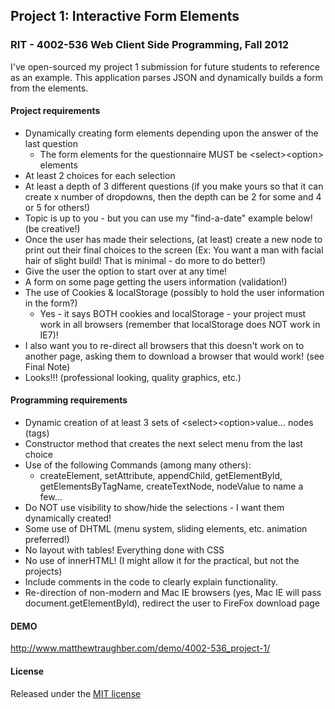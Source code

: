 ## Project 1: Interactive Form Elements
### RIT - 4002-536 Web Client Side Programming, Fall 2012

I've open-sourced my project 1 submission for future students to reference as an example. This application parses JSON and dynamically builds a form from the elements.

#### Project requirements
* Dynamically creating form elements depending upon the answer of the last question
  * The form elements for the questionnaire MUST be \<select\>\<option\> elements
* At least 2 choices for each selection
* At least a depth of 3 different questions (if you make yours so that it can create x number of dropdowns, then the depth can be 2 for some and 4 or 5 for others!)
* Topic is up to you - but you can use my "find-a-date" example below! (be creative!)
* Once the user has made their selections, (at least) create a new node to print out their final choices to the screen (Ex: You want a man with facial hair of slight build! That is minimal - do more to do better!)
* Give the user the option to start over at any time!
* A form on some page getting the users information (validation!)
* The use of Cookies & localStorage (possibly to hold the user information in the form?)
  * Yes - it says BOTH cookies and localStorage - your project must work in all browsers (remember that localStorage does NOT work in IE7)!
* I also want you to re-direct all browsers that this doesn't work on to another page, asking them to download a browser that would work! (see Final Note)
* Looks!!! (professional looking, quality graphics, etc.)

#### Programming requirements
* Dynamic creation of at least 3 sets of \<select\>\<option\>value... nodes (tags)
* Constructor method that creates the next select menu from the last choice
* Use of the following Commands (among many others):
  * createElement, setAttribute, appendChild, getElementByld, getElementsByTagName, createTextNode, nodeValue to name a few...
* Do NOT use visibility to show/hide the selections - I want them dynamically created!
* Some use of DHTML (menu system, sliding elements, etc. animation preferred!)
* No layout with tables! Everything done with CSS
* No use of innerHTML! (I might allow it for the practical, but not the projects)
* Include comments in the code to clearly explain functionality.
* Re-direction of non-modern and Mac IE browsers (yes, Mac IE will pass document.getElementByld), redirect the user to FireFox download page

#### DEMO
http://www.matthewtraughber.com/demo/4002-536_project-1/

#### License
Released under the [MIT license](http://opensource.org/licenses/MIT)
